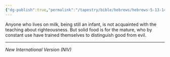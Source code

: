 ```yaml
---
{"dg-publish":true,"permalink":"/tapestry/bible/hebrews/hebrews-5-13-14/","title":"Hebrews 5:13-14","tags":["bible-verse"],"dgHomeLink":true,"dgShowLocalGraph":true,"dgEnableSearch":true}
---
```



Anyone who lives on milk, being still an infant, is not acquainted with the teaching about righteousness. But solid food is for the mature, who by constant use have trained themselves to distinguish good from evil.

---
*New International Version (NIV)*